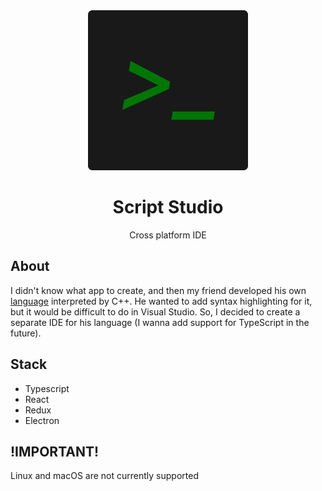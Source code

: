 <div align="center">
    <img src="./src/assets/Icon256.png"/>
    <h1>Script Studio</h1>
    <p>Cross platform IDE</p>
</div>

## About
I didn't know what app to create, and then my friend developed his own [language](https://github.com/artem0011011000111001/Simple) interpreted by C++. He wanted to add syntax highlighting for it, but it would be difficult to do in Visual Studio. So, I decided to create a separate IDE for his language (I wanna add support for TypeScript in the future).

## Stack
- Typescript
- React
- Redux
- Electron

## !IMPORTANT!
Linux and macOS are not currently supported